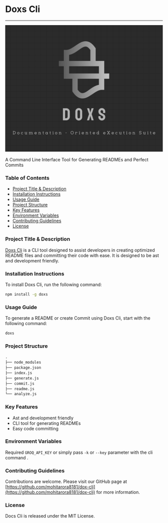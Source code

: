 # Doxs Cli
------------
![Doxs Banner](./banner.png)

A Command Line Interface Tool for Generating READMEs and Perfect Commits

### Table of Contents

*   [Project Title & Description](#project-title-description)
*   [Installation Instructions](#installation-instructions)
*   [Usage Guide](#usage-guide)
*   [Project Structure](#project-structure)
*   [Key Features](#key-features)
*   [Environment Variables](#environment-variables)
*   [Contributing Guidelines](#contributing-guidelines)
*   [License](#license)

### Project Title & Description

[Doxs Cli](https://github.com/mohitarora8181/dox-cli) is a CLI tool designed to assist developers in creating optimized README files and committing their code with ease. It is designed to be ast and development friendly.

### Installation Instructions

To install Doxs Cli, run the following command:

```bash
npm install -g doxs
```

### Usage Guide

To generate a README or create Commit using Doxs Cli, start with the following command:

```bash
doxs
```

### Project Structure

```markdown
.
├── node_modules
├── package.json
├── index.js
├── generate.js
├── commit.js
├── readme.js
└── analyze.js
```

### Key Features

*   Ast and development friendly
*   CLI tool for generating READMEs
*   Easy code committing

### Environment Variables
Required ```GROQ_API_KEY``` or simply pass ```-k``` or ```--key``` parameter with the cli command .

### Contributing Guidelines

Contributions are welcome. Please visit our GitHub page at [https://github.com/mohitarora8181/dox-cli](https://github.com/mohitarora8181/dox-cli) for more information.

### License

Docs Cli is released under the MIT License.